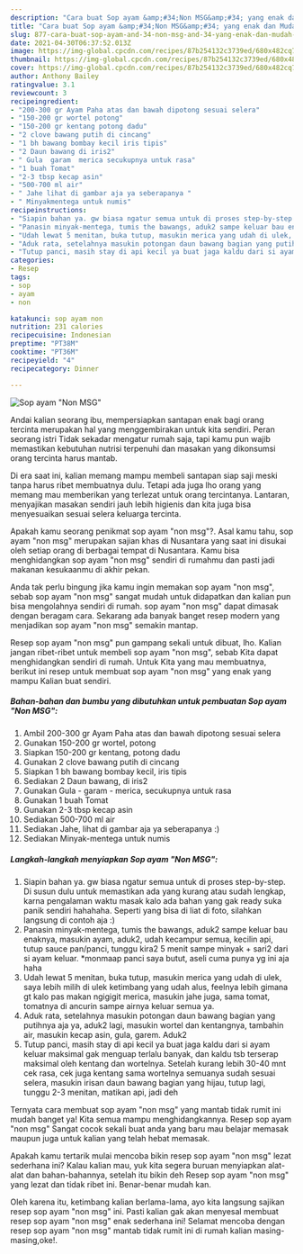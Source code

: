 ```yaml
---
description: "Cara buat Sop ayam &amp;#34;Non MSG&amp;#34; yang enak dan Mudah Dibuat"
title: "Cara buat Sop ayam &amp;#34;Non MSG&amp;#34; yang enak dan Mudah Dibuat"
slug: 877-cara-buat-sop-ayam-and-34-non-msg-and-34-yang-enak-dan-mudah-dibuat
date: 2021-04-30T06:37:52.013Z
image: https://img-global.cpcdn.com/recipes/87b254132c3739ed/680x482cq70/sop-ayam-non-msg-foto-resep-utama.jpg
thumbnail: https://img-global.cpcdn.com/recipes/87b254132c3739ed/680x482cq70/sop-ayam-non-msg-foto-resep-utama.jpg
cover: https://img-global.cpcdn.com/recipes/87b254132c3739ed/680x482cq70/sop-ayam-non-msg-foto-resep-utama.jpg
author: Anthony Bailey
ratingvalue: 3.1
reviewcount: 3
recipeingredient:
- "200-300 gr Ayam Paha atas dan bawah dipotong sesuai selera"
- "150-200 gr wortel potong"
- "150-200 gr kentang potong dadu"
- "2 clove bawang putih di cincang"
- "1 bh bawang bombay kecil iris tipis"
- "2 Daun bawang di iris2"
- " Gula  garam  merica secukupnya untuk rasa"
- "1 buah Tomat"
- "2-3 tbsp kecap asin"
- "500-700 ml air"
- " Jahe lihat di gambar aja ya seberapanya "
- " Minyakmentega untuk numis"
recipeinstructions:
- "Siapin bahan ya. gw biasa ngatur semua untuk di proses step-by-step. Di susun dulu untuk memastikan ada yang kurang atau sudah lengkap, karna pengalaman waktu masak kalo ada bahan yang gak ready suka panik sendiri hahahaha. Seperti yang bisa di liat di foto, silahkan langsung di contoh aja :)"
- "Panasin minyak-mentega, tumis the bawangs, aduk2 sampe keluar bau enaknya, masukin ayam, aduk2, udah kecampur semua, kecilin api, tutup sauce pan/panci, tunggu kira2 5 menit sampe minyak + sari2 dari si ayam keluar. *monmaap panci saya butut, aseli cuma punya yg ini aja haha"
- "Udah lewat 5 menitan, buka tutup, masukin merica yang udah di ulek, saya lebih milih di ulek ketimbang yang udah alus, feelnya lebih gimana gt kalo pas makan ngigigit merica, masukin jahe juga, sama tomat, tomatnya di ancurin sampe airnya keluar semua ya."
- "Aduk rata, setelahnya masukin potongan daun bawang bagian yang putihnya aja ya, aduk2 lagi, masukin wortel dan kentangnya, tambahin air, masukin kecap asin, gula, garem. Aduk2"
- "Tutup panci, masih stay di api kecil ya buat jaga kaldu dari si ayam keluar maksimal gak menguap terlalu banyak, dan kaldu tsb terserap maksimal oleh kentang dan wortelnya. Setelah kurang lebih 30-40 mnt cek rasa, cek juga kentang sama wortelnya semuanya sudah sesuai selera, masukin irisan daun bawang bagian yang hijau, tutup lagi, tunggu 2-3 menitan, matikan api, jadi deh"
categories:
- Resep
tags:
- sop
- ayam
- non

katakunci: sop ayam non 
nutrition: 231 calories
recipecuisine: Indonesian
preptime: "PT38M"
cooktime: "PT36M"
recipeyield: "4"
recipecategory: Dinner

---
```



![Sop ayam &#34;Non MSG&#34;](https://img-global.cpcdn.com/recipes/87b254132c3739ed/680x482cq70/sop-ayam-non-msg-foto-resep-utama.jpg)

Andai kalian seorang ibu, mempersiapkan santapan enak bagi orang tercinta merupakan hal yang menggembirakan untuk kita sendiri. Peran seorang istri Tidak sekadar mengatur rumah saja, tapi kamu pun wajib memastikan kebutuhan nutrisi terpenuhi dan masakan yang dikonsumsi orang tercinta harus mantab.

Di era  saat ini, kalian memang mampu membeli santapan siap saji meski tanpa harus ribet membuatnya dulu. Tetapi ada juga lho orang yang memang mau memberikan yang terlezat untuk orang tercintanya. Lantaran, menyajikan masakan sendiri jauh lebih higienis dan kita juga bisa menyesuaikan sesuai selera keluarga tercinta. 



Apakah kamu seorang penikmat sop ayam &#34;non msg&#34;?. Asal kamu tahu, sop ayam &#34;non msg&#34; merupakan sajian khas di Nusantara yang saat ini disukai oleh setiap orang di berbagai tempat di Nusantara. Kamu bisa menghidangkan sop ayam &#34;non msg&#34; sendiri di rumahmu dan pasti jadi makanan kesukaanmu di akhir pekan.

Anda tak perlu bingung jika kamu ingin memakan sop ayam &#34;non msg&#34;, sebab sop ayam &#34;non msg&#34; sangat mudah untuk didapatkan dan kalian pun bisa mengolahnya sendiri di rumah. sop ayam &#34;non msg&#34; dapat dimasak dengan beragam cara. Sekarang ada banyak banget resep modern yang menjadikan sop ayam &#34;non msg&#34; semakin mantap.

Resep sop ayam &#34;non msg&#34; pun gampang sekali untuk dibuat, lho. Kalian jangan ribet-ribet untuk membeli sop ayam &#34;non msg&#34;, sebab Kita dapat menghidangkan sendiri di rumah. Untuk Kita yang mau membuatnya, berikut ini resep untuk membuat sop ayam &#34;non msg&#34; yang enak yang mampu Kalian buat sendiri.

<!--inarticleads1-->

##### Bahan-bahan dan bumbu yang dibutuhkan untuk pembuatan Sop ayam &#34;Non MSG&#34;:

1. Ambil 200-300 gr Ayam Paha atas dan bawah dipotong sesuai selera
1. Gunakan 150-200 gr wortel, potong
1. Siapkan 150-200 gr kentang, potong dadu
1. Gunakan 2 clove bawang putih di cincang
1. Siapkan 1 bh bawang bombay kecil, iris tipis
1. Sediakan 2 Daun bawang, di iris2
1. Gunakan  Gula - garam - merica, secukupnya untuk rasa
1. Gunakan 1 buah Tomat
1. Gunakan 2-3 tbsp kecap asin
1. Sediakan 500-700 ml air
1. Sediakan  Jahe, lihat di gambar aja ya seberapanya :)
1. Sediakan  Minyak-mentega untuk numis




<!--inarticleads2-->

##### Langkah-langkah menyiapkan Sop ayam &#34;Non MSG&#34;:

1. Siapin bahan ya. gw biasa ngatur semua untuk di proses step-by-step. Di susun dulu untuk memastikan ada yang kurang atau sudah lengkap, karna pengalaman waktu masak kalo ada bahan yang gak ready suka panik sendiri hahahaha. Seperti yang bisa di liat di foto, silahkan langsung di contoh aja :)
1. Panasin minyak-mentega, tumis the bawangs, aduk2 sampe keluar bau enaknya, masukin ayam, aduk2, udah kecampur semua, kecilin api, tutup sauce pan/panci, tunggu kira2 5 menit sampe minyak + sari2 dari si ayam keluar. *monmaap panci saya butut, aseli cuma punya yg ini aja haha
1. Udah lewat 5 menitan, buka tutup, masukin merica yang udah di ulek, saya lebih milih di ulek ketimbang yang udah alus, feelnya lebih gimana gt kalo pas makan ngigigit merica, masukin jahe juga, sama tomat, tomatnya di ancurin sampe airnya keluar semua ya.
1. Aduk rata, setelahnya masukin potongan daun bawang bagian yang putihnya aja ya, aduk2 lagi, masukin wortel dan kentangnya, tambahin air, masukin kecap asin, gula, garem. Aduk2
1. Tutup panci, masih stay di api kecil ya buat jaga kaldu dari si ayam keluar maksimal gak menguap terlalu banyak, dan kaldu tsb terserap maksimal oleh kentang dan wortelnya. Setelah kurang lebih 30-40 mnt cek rasa, cek juga kentang sama wortelnya semuanya sudah sesuai selera, masukin irisan daun bawang bagian yang hijau, tutup lagi, tunggu 2-3 menitan, matikan api, jadi deh




Ternyata cara membuat sop ayam &#34;non msg&#34; yang mantab tidak rumit ini mudah banget ya! Kita semua mampu menghidangkannya. Resep sop ayam &#34;non msg&#34; Sangat cocok sekali buat anda yang baru mau belajar memasak maupun juga untuk kalian yang telah hebat memasak.

Apakah kamu tertarik mulai mencoba bikin resep sop ayam &#34;non msg&#34; lezat sederhana ini? Kalau kalian mau, yuk kita segera buruan menyiapkan alat-alat dan bahan-bahannya, setelah itu bikin deh Resep sop ayam &#34;non msg&#34; yang lezat dan tidak ribet ini. Benar-benar mudah kan. 

Oleh karena itu, ketimbang kalian berlama-lama, ayo kita langsung sajikan resep sop ayam &#34;non msg&#34; ini. Pasti kalian gak akan menyesal membuat resep sop ayam &#34;non msg&#34; enak sederhana ini! Selamat mencoba dengan resep sop ayam &#34;non msg&#34; mantab tidak rumit ini di rumah kalian masing-masing,oke!.

